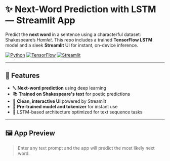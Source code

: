 # ✨ Next-Word Prediction with LSTM — Streamlit App

Predict the **next word** in a sentence using a characterful dataset: Shakespeare’s *Hamlet*. This repo includes a trained **TensorFlow LSTM** model and a sleek **Streamlit** UI for instant, on-device inference.

<p align="left">
  <a href="#"><img alt="Python" src="https://img.shields.io/badge/Python-3.10+-3776AB.svg?logo=python&logoColor=white"></a>
  <a href="#"><img alt="TensorFlow" src="https://img.shields.io/badge/TensorFlow-2.x-FF6F00.svg?logo=tensorflow&logoColor=white"></a>
  <a href="#"><img alt="Streamlit" src="https://img.shields.io/badge/Streamlit-1.x-FF4B4B.svg?logo=streamlit&logoColor=white"></a>
</p>

---

## 🌟 Features  

- 🔤 **Next-word prediction** using deep learning  
- 📚 **Trained on Shakespeare's text** for poetic predictions  
- 🎨 **Clean, interactive UI** powered by Streamlit  
- 💾 **Pre-trained model and tokenizer** for instant use  
- 🧠 LSTM-based architecture optimized for text sequence tasks  

---

## 🖼️ App Preview  

> Enter any text prompt and the app will predict the most likely next word.  

